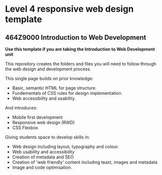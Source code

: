 # Level 4 responsive web design template
## 464Z9000	Introduction to Web Development

**Use this template if you are taking the Introduction to Web Development unit**

This repository creates the folders and files you will need to follow through the web design and development process.

This single page builds on prior knowledge:

* Basic, semantic HTML for page structure.
* Fundementals of CSS rules for design implementation.
* Web accessibility and usability.

And introduces:

* Mobile first development
* Responsive web design (RWD)
* CSS Flexbox

Giving students space to develop skills in:

* Web design including layout, typography and colour.
* Web usability and accessibility
* Creation of metadata and SEO
* Creation of 'web friendly' content including teaxt, images and metadata
* Image and code optimisation.




